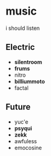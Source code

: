 # music
i should listen

## Electric
- **silentroom**
- **frums**
- nitro
- **billiummoto**
- factal
## Future
- yuc'e
- **psyqui**
- **zekk**
- awfuless
- emocosine
